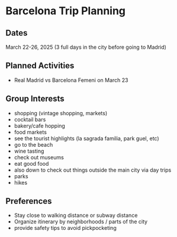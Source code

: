 # Barcelona Trip Planning

## Dates
March 22-26, 2025 (3 full days in the city before going to Madrid) 

## Planned Activities
- Real Madrid vs Barcelona Femeni on March 23
  
## Group Interests
- shopping (vintage shopping, markets)
- cocktail bars
- bakery/cafe hopping
- food markets 
- see the tourist highlights (la sagrada familia, park guel, etc)
- go to the beach
- wine tasting
- check out museums
- eat good food
- also down to check out things outside the main city via day trips
- parks
- hikes

## Preferences 
- Stay close to walking distance or subway distance
- Organize itinerary by neighborhoods / parts of the city
- provide safety tips to avoid pickpocketing
